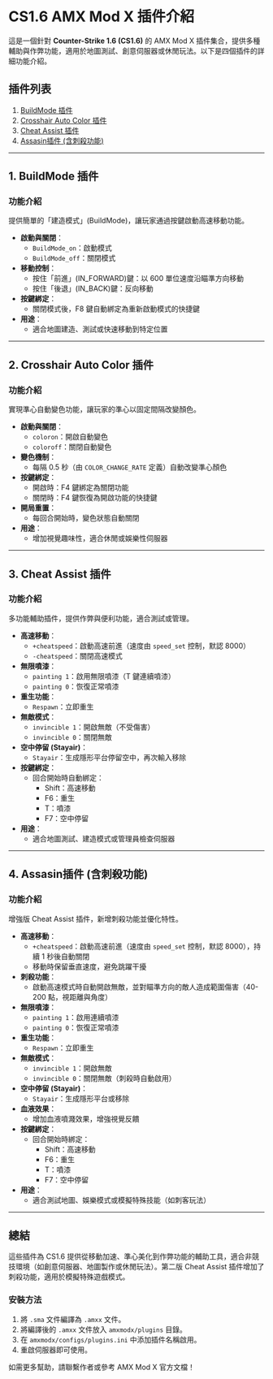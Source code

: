 # CS1.6 AMX Mod X 插件介紹

這是一個針對 **Counter-Strike 1.6 (CS1.6)** 的 AMX Mod X 插件集合，提供多種輔助與作弊功能，適用於地圖測試、創意伺服器或休閒玩法。以下是四個插件的詳細功能介紹。

## 插件列表

1. [BuildMode 插件](#1-buildmode-插件)
2. [Crosshair Auto Color 插件](#2-crosshair-auto-color-插件)
3. [Cheat Assist 插件](#3-cheat-assist)
4. [Assasin插件 (含刺殺功能)](#4-Assasin插件 (含刺殺功能))

---

## 1. BuildMode 插件

### 功能介紹
提供簡單的「建造模式」(BuildMode)，讓玩家通過按鍵啟動高速移動功能。

- **啟動與關閉**：
  - `BuildMode_on`：啟動模式
  - `BuildMode_off`：關閉模式
- **移動控制**：
  - 按住「前進」(IN_FORWARD)鍵：以 600 單位速度沿瞄準方向移動
  - 按住「後退」(IN_BACK)鍵：反向移動
- **按鍵綁定**：
  - 關閉模式後，F8 鍵自動綁定為重新啟動模式的快捷鍵
- **用途**：
  - 適合地圖建造、測試或快速移動到特定位置

---

## 2. Crosshair Auto Color 插件

### 功能介紹
實現準心自動變色功能，讓玩家的準心以固定間隔改變顏色。

- **啟動與關閉**：
  - `coloron`：開啟自動變色
  - `coloroff`：關閉自動變色
- **變色機制**：
  - 每隔 0.5 秒（由 `COLOR_CHANGE_RATE` 定義）自動改變準心顏色
- **按鍵綁定**：
  - 開啟時：F4 鍵綁定為關閉功能
  - 關閉時：F4 鍵恢復為開啟功能的快捷鍵
- **開局重置**：
  - 每回合開始時，變色狀態自動關閉
- **用途**：
  - 增加視覺趣味性，適合休閒或娛樂性伺服器

---

## 3. Cheat Assist 插件

### 功能介紹
多功能輔助插件，提供作弊與便利功能，適合測試或管理。

- **高速移動**：
  - `+cheatspeed`：啟動高速前進（速度由 `speed_set` 控制，默認 8000）
  - `-cheatspeed`：關閉高速模式
- **無限噴漆**：
  - `painting 1`：啟用無限噴漆（T 鍵連續噴漆）
  - `painting 0`：恢復正常噴漆
- **重生功能**：
  - `Respawn`：立即重生
- **無敵模式**：
  - `invincible 1`：開啟無敵（不受傷害）
  - `invincible 0`：關閉無敵
- **空中停留 (Stayair)**：
  - `Stayair`：生成隱形平台停留空中，再次輸入移除
- **按鍵綁定**：
  - 回合開始時自動綁定：
    - Shift：高速移動
    - F6：重生
    - T：噴漆
    - F7：空中停留
- **用途**：
  - 適合地圖測試、建造模式或管理員檢查伺服器

---

## 4. Assasin插件 (含刺殺功能)

### 功能介紹
增強版 Cheat Assist 插件，新增刺殺功能並優化特性。

- **高速移動**：
  - `+cheatspeed`：啟動高速前進（速度由 `speed_set` 控制，默認 8000），持續 1 秒後自動關閉
  - 移動時保留垂直速度，避免跳躍干擾
- **刺殺功能**：
  - 啟動高速模式時自動開啟無敵，並對瞄準方向的敵人造成範圍傷害（40-200 點，視距離與角度）
- **無限噴漆**：
  - `painting 1`：啟用連續噴漆
  - `painting 0`：恢復正常噴漆
- **重生功能**：
  - `Respawn`：立即重生
- **無敵模式**：
  - `invincible 1`：開啟無敵
  - `invincible 0`：關閉無敵（刺殺時自動啟用）
- **空中停留 (Stayair)**：
  - `Stayair`：生成隱形平台或移除
- **血液效果**：
  - 增加血液噴濺效果，增強視覺反饋
- **按鍵綁定**：
  - 回合開始時綁定：
    - Shift：高速移動
    - F6：重生
    - T：噴漆
    - F7：空中停留
- **用途**：
  - 適合測試地圖、娛樂模式或模擬特殊技能（如刺客玩法）

---

## 總結

這些插件為 CS1.6 提供從移動加速、準心美化到作弊功能的輔助工具，適合非競技環境（如創意伺服器、地圖製作或休閒玩法）。第二版 Cheat Assist 插件增加了刺殺功能，適用於模擬特殊遊戲模式。

### 安裝方法
1. 將 `.sma` 文件編譯為 `.amxx` 文件。
2. 將編譯後的 `.amxx` 文件放入 `amxmodx/plugins` 目錄。
3. 在 `amxmodx/configs/plugins.ini` 中添加插件名稱啟用。
4. 重啟伺服器即可使用。

如需更多幫助，請聯繫作者或參考 AMX Mod X 官方文檔！
